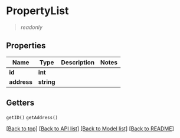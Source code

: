 # PropertyList
> *readonly*

## Properties
Name         | Type          | Description   | Notes
------------ | ------------- | ------------- | -------------
**id** | **int** | |
**address** | **string** | |

## Getters
`getID()`
`getAddress()`

[[Back to top]](#) [[Back to API list]](../../README.md#documentation-for-apis) [[Back to Model list]](../../README.md#documentation-for-models) [[Back to README]](../../README.md)